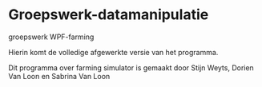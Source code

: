 # Groepswerk-datamanipulatie
groepswerk WPF-farming

Hierin komt de volledige afgewerkte versie van het programma.

Dit programma over farming simulator is gemaakt door Stijn Weyts, Dorien Van Loon en Sabrina Van Loon
